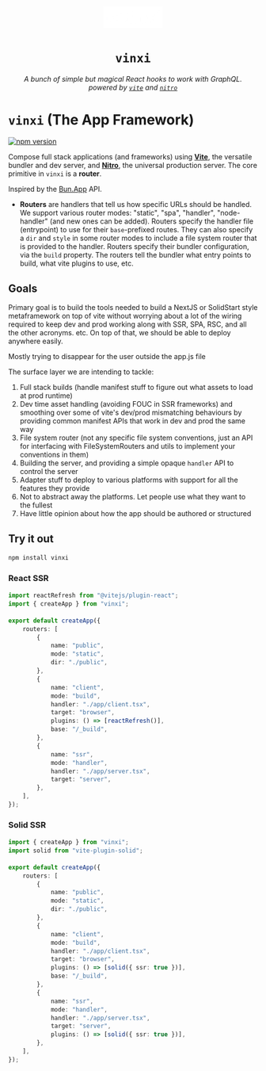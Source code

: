  <p align="center">
  <img src="/docs/public/logo.png" width="120" /><h1  align="center"><code margin="0">vinxi</code></h1><p align="center"><i>A bunch of simple but magical React hooks to work with GraphQL.<br>powered by <code><a href="https://github.com/tannerlinsley/react-query">vite</a></code> and <code><a href="https://github.com/tannerlinsley/react-query">nitro</a></code></i></p>
</p>

# `vinxi` (The App Framework)

[![npm version](https://badge.fury.io/js/vinxi.svg)](https://badge.fury.io/js/vinxi)

Compose full stack applications (and frameworks) using [**Vite**](https://github.com/vitejs/vite), the versatile bundler and dev server, and [**Nitro**](https://github.com/unjs/nitro), the universal production server. The core primitive in `vinxi` is a **router**. 

Inspired by the [Bun.App](https://bun.sh/blog/bun-bundler#sneak-peek-bun-app) API. 

- **Routers** are handlers that tell us how specific URLs should be handled. We support various router modes: "static", "spa", "handler", "node-handler" (and new ones can be added). Routers specify the handler file (entrypoint) to use for their `base`-prefixed routes. They can also specify a `dir` and `style` in some router modes to include a file system router that is provided to the handler. Routers specify their bundler configuration, via the `build` property. The routers tell the bundler what entry points to build, what vite plugins to use, etc.

## Goals

Primary goal is to build the tools needed to build a NextJS or SolidStart style metaframework on top of vite without worrying about a lot of the wiring required to keep dev and prod working along with SSR, SPA, RSC, and all the other acronyms. etc. On top of that, we should be able to deploy anywhere easily.

Mostly trying to disappear for the user outside the app.js file

The surface layer we are intending to tackle:
1. Full stack builds (handle manifest stuff to figure out what assets to load at prod runtime)
2. Dev time asset handling (avoiding FOUC in SSR frameworks) and smoothing over some of vite's dev/prod mismatching behaviours by providing common manifest APIs that work in dev and prod the same way
3. File system router (not any specific file system conventions, just an API for interfacing with FileSystemRouters and utils to implement your conventions in them)
4. Building the server, and providing a simple opaque `handler` API to control the server
5. Adapter stuff to deploy to various platforms with support for all the features they provide
6. Not to abstract away the platforms. Let people use what they want to the fullest
7. Have little opinion about how the app should be authored or structured

## Try it out

```bash
npm install vinxi
```

### React SSR

```ts
import reactRefresh from "@vitejs/plugin-react";
import { createApp } from "vinxi";

export default createApp({
	routers: [
		{
			name: "public",
			mode: "static",
			dir: "./public",
		},
		{
			name: "client",
			mode: "build",
			handler: "./app/client.tsx",
			target: "browser",
			plugins: () => [reactRefresh()],
			base: "/_build",
		},
		{
			name: "ssr",
			mode: "handler",
			handler: "./app/server.tsx",
			target: "server",
		},
	],
});
```

### Solid SSR

```ts
import { createApp } from "vinxi";
import solid from "vite-plugin-solid";

export default createApp({
	routers: [
		{
			name: "public",
			mode: "static",
			dir: "./public",
		},
		{
			name: "client",
			mode: "build",
			handler: "./app/client.tsx",
			target: "browser",
			plugins: () => [solid({ ssr: true })],
			base: "/_build",
		},
		{
			name: "ssr",
			mode: "handler",
			handler: "./app/server.tsx",
			target: "server",
			plugins: () => [solid({ ssr: true })],
		},
	],
});
```
